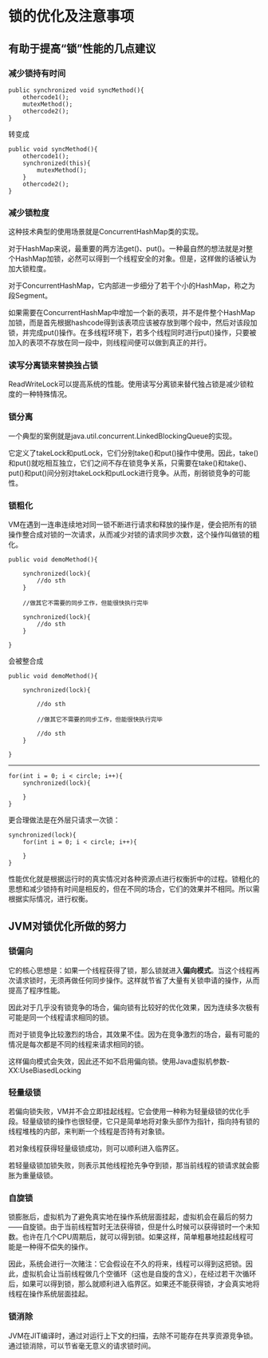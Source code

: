 # 锁的优化及注意事项 #

## 有助于提高“锁”性能的几点建议 ##

### 减少锁持有时间 ###

	public synchronized void syncMethod(){
		othercode1();
		mutexMethod();
		othercode2();
	}

转变成

	public void syncMethod(){
		othercode1();
		synchronized(this){
			mutexMethod();
		}
		othercode2();
	}

### 减少锁粒度 ###

这种技术典型的使用场景就是ConcurrentHashMap类的实现。

对于HashMap来说，最重要的两方法get()、put()。一种最自然的想法就是对整个HashMap加锁，必然可以得到一个线程安全的对象。但是，这样做的话被认为加大锁粒度。

对于ConcurrentHashMap，它内部进一步细分了若干个小的HashMap，称之为段Segment。

如果需要在ConcurrentHashMap中增加一个新的表项，并不是件整个HashMap加锁，而是首先根据hashcode得到该表项应该被存放到哪个段中，然后对该段加锁，并完成put()操作。在多线程环境下，若多个线程同时进行put()操作，只要被加入的表项不存放在同一段中，则线程间便可以做到真正的并行。

### 读写分离锁来替换独占锁 ###

ReadWriteLock可以提高系统的性能。使用读写分离锁来替代独占锁是减少锁粒度的一种特殊情况。

### 锁分离 ###

一个典型的案例就是java.util.concurrent.LinkedBlockingQueue的实现。

它定义了takeLock和putLock，它们分别take()和put()操作中使用。因此，take()和put()就吃相互独立，它们之间不存在锁竞争关系，只需要在take()和take()、put()和put()间分别对takeLock和putLock进行竞争。从而，削弱锁竞争的可能性。

### 锁粗化 ###

VM在遇到一连串连续地对同一锁不断进行请求和释放的操作是，便会把所有的锁操作整合成对锁的一次请求，从而减少对锁的请求同步次数，这个操作叫做锁的粗化。

	public void demoMethod(){
	
		synchronized(lock){
			//do sth
		}
	
		//做其它不需要的同步工作，但能很快执行完毕
	
		synchronized(lock){
			//do sth
		}
	
	}

会被整合成

	public void demoMethod(){
	
		synchronized(lock){

			//do sth

			//做其它不需要的同步工作，但能很快执行完毕

			//do sth
		}
	
	}

---

	for(int i = 0; i < circle; i++){
		synchronized(lock){
	
		}
	}

更合理做法是在外层只请求一次锁：

	synchronized(lock){
		for(int i = 0; i < circle; i++){

		}
	}

性能优化就是根据运行时的真实情况对各种资源点进行权衡折中的过程。锁粗化的思想和减少锁持有时间是相反的，但在不同的场合，它们的效果并不相同。所以需根据实际情况，进行权衡。

## JVM对锁优化所做的努力 ##

### 锁偏向 ###

它的核心思想是：如果一个线程获得了锁，那么锁就进入**偏向模式**。当这个线程再次请求锁时，无须再做任何同步操作。这样就节省了大量有关锁申请的操作，从而提高了程序性能。

因此对于几乎没有锁竞争的场合，偏向锁有比较好的优化效果，因为连续多次极有可能是同一个线程请求相同的锁。

而对于锁竞争比较激烈的场合，其效果不佳。因为在竞争激烈的场合，最有可能的情况是每次都是不同的线程来请求相同的锁。

这样偏向模式会失效，因此还不如不启用偏向锁。使用Java虚拟机参数-XX:UseBiasedLocking


### 轻量级锁 ###

若偏向锁失败，VM并不会立即挂起线程。它会使用一种称为轻量级锁的优化手段。轻量级锁的操作也很轻便，它只是简单地将对象头部作为指针，指向持有锁的线程堆栈的内部，来判断一个线程是否持有对象锁。

若对象线程获得轻量级锁成功，则可以顺利进入临界区。

若轻量级锁加锁失败，则表示其他线程抢先争夺到锁，那当前线程的锁请求就会膨胀为重量级锁。

### 自旋锁 ###

锁膨胀后，虚拟机为了避免真实地在操作系统层面挂起，虚拟机会在最后的努力——自旋锁。由于当前线程暂时无法获得锁，但是什么时候可以获得锁时一个未知数。也许在几个CPU周期后，就可以得到锁。如果这样，简单粗暴地挂起线程可能是一种得不偿失的操作。

因此，系统会进行一次赌注：它会假设在不久的将来，线程可以得到这把锁。因此，虚拟机会让当前线程做几个空循环（这也是自旋的含义），在经过若干次循环后，如果可以得到锁，那么就顺利进入临界区。如果还不能获得锁，才会真实地将线程在操作系统层面挂起。

### 锁消除 ###

JVM在JIT编译时，通过对运行上下文的扫描，去除不可能存在共享资源竞争锁。通过锁消除，可以节省毫无意义的请求锁时间。





